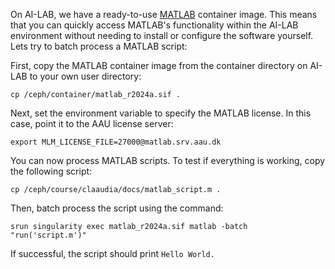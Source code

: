 On AI-LAB, we have a ready-to-use [MATLAB](https://se.mathworks.com/products/matlab.html) container image. This means that you can quickly access MATLAB's functionality within the AI-LAB environment without needing to install or configure the software yourself. Lets try to batch process a MATLAB script:

First, copy the MATLAB container image from the container directory on AI-LAB to your own user directory:

```console
cp /ceph/container/matlab_r2024a.sif .
```

Next, set the environment variable to specify the MATLAB license. In this case, point it to the AAU license server:

```console
export MLM_LICENSE_FILE=27000@matlab.srv.aau.dk
```

You can now process MATLAB scripts. To test if everything is working, copy the following script:

```console
cp /ceph/course/claaudia/docs/matlab_script.m .
```

Then, batch process the script using the command:

```console
srun singularity exec matlab_r2024a.sif matlab -batch "run('script.m')"
```

If successful, the script should print `Hello World.`